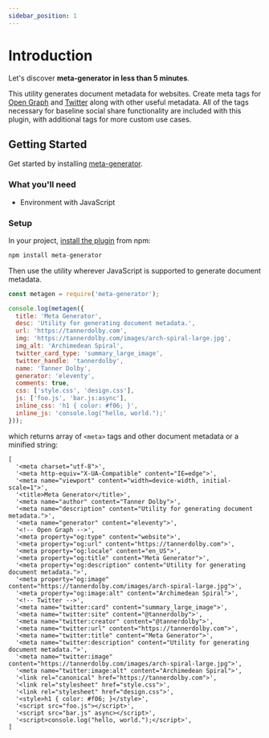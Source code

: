 ```yaml
---
sidebar_position: 1
---
```


# Introduction

Let's discover **meta-generator in less than 5 minutes**.

This utility generates document metadata for websites. Create meta tags for [Open Graph](https://ogp.me/) and [Twitter](https://developer.twitter.com/en/docs/twitter-for-websites/cards/overview/markup) along with other useful metadata. All of the tags necessary for baseline social share functionality are included with this plugin, with additional tags for more custom use cases.

## Getting Started

Get started by installing [meta-generator](https://www.npmjs.com/package/meta-generator).

### What you'll need

- Environment with JavaScript

### Setup
In your project, [install the plugin](https://www.npmjs.com/package/meta-generator) from npm:

```js
npm install meta-generator
```

Then use the utility wherever JavaScript is supported to generate document metadata.

```js
const metagen = require('meta-generator');

console.log(metagen({
  title: 'Meta Generator',
  desc: 'Utility for generating document metadata.',
  url: 'https://tannerdolby.com',
  img: 'https://tannerdolby.com/images/arch-spiral-large.jpg',
  img_alt: 'Archimedean Spiral',
  twitter_card_type: 'summary_large_image',
  twitter_handle: 'tannerdolby',
  name: 'Tanner Dolby',
  generator: 'eleventy',
  comments: true,
  css: ['style.css', 'design.css'],
  js: ['foo.js', 'bar.js:async'],
  inline_css: 'h1 { color: #f06; }',
  inline_js: 'console.log("hello, world.");'
}));
```

which returns array of `<meta>` tags and other document metadata or a minified string:

```
[
  '<meta charset="utf-8">',
  '<meta http-equiv="X-UA-Compatible" content="IE=edge">',
  '<meta name="viewport" content="width=device-width, initial-scale=1">',
  '<title>Meta Generator</title>',
  '<meta name="author" content="Tanner Dolby">',
  '<meta name="description" content="Utility for generating document metadata.">',
  '<meta name="generator" content="eleventy">',
  '<!-- Open Graph -->',
  '<meta property="og:type" content="website">',
  '<meta property="og:url" content="https://tannerdolby.com">',
  '<meta property="og:locale" content="en_US">',
  '<meta property="og:title" content="Meta Generator">',
  '<meta property="og:description" content="Utility for generating document metadata.">',
  '<meta property="og:image" content="https://tannerdolby.com/images/arch-spiral-large.jpg">',
  '<meta property="og:image:alt" content="Archimedean Spiral">',
  '<!-- Twitter -->',
  '<meta name="twitter:card" content="summary_large_image">',
  '<meta name="twitter:site" content="@tannerdolby">',
  '<meta name="twitter:creator" content="@tannerdolby">',
  '<meta name="twitter:url" content="https://tannerdolby.com">',
  '<meta name="twitter:title" content="Meta Generator">',
  '<meta name="twitter:description" content="Utility for generating document metadata.">',
  '<meta name="twitter:image" content="https://tannerdolby.com/images/arch-spiral-large.jpg">',
  '<meta name="twitter:image:alt" content="Archimedean Spiral">',
  '<link rel="canonical" href="https://tannerdolby.com">',
  '<link rel="stylesheet" href="style.css">',
  '<link rel="stylesheet" href="design.css">',
  '<style>h1 { color: #f06; }</style>',
  '<script src="foo.js"></script>',
  '<script src="bar.js" async></script>',
  '<script>console.log("hello, world.");</script>',
]
```
